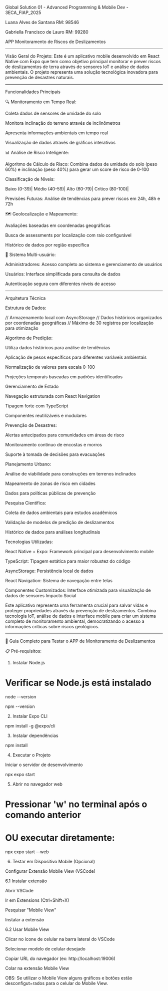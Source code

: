 Global Solution 01 - Advanced Programming & Mobile Dev - 3ECA_FIAP_2025 


Luana Alves de Santana RM: 98546


Gabriella Francisco de Lauro RM: 99280

APP Monitoramento de Riscos de Deslizamentos

________________________________________________________________


Visão Geral do Projeto:
Este é um aplicativo mobile desenvolvido em React Native com Expo que tem como objetivo principal monitorar e prever riscos de deslizamentos de terra através de sensores IoT e análise de dados ambientais. O projeto representa uma solução tecnológica inovadora para prevenção de desastres naturais.

________________________________________________________________


Funcionalidades Principais


🔍 Monitoramento em Tempo Real:

Coleta dados de sensores de umidade do solo

Monitora inclinação do terreno através de inclinômetros

Apresenta informações ambientais em tempo real

Visualização de dados através de gráficos interativos


📊 Análise de Risco Inteligente:

Algoritmo de Cálculo de Risco: Combina dados de umidade do solo (peso 60%) e inclinação (peso 40%) para gerar um score de risco de 0-100

Classificação de Níveis:

Baixo (0-39)|
Médio (40-59)|
Alto (60-79)|
Crítico (80-100)|

Previsões Futuras: Análise de tendências para prever riscos em 24h, 48h e 72h

🗺️ Geolocalização e Mapeamento:

Avaliações baseadas em coordenadas geográficas

Busca de assessments por localização com raio configurável

Histórico de dados por região específica

👥 Sistema Multi-usuário:

Administradores: Acesso completo ao sistema e gerenciamento de usuários

Usuários: Interface simplificada para consulta de dados

Autenticação segura com diferentes níveis de acesso

________________________________________________________________


Arquitetura Técnica


Estrutura de Dados:

// Armazenamento local com AsyncStorage
// Dados históricos organizados por coordenadas geográficas
// Máximo de 30 registros por localização para otimização

Algoritmo de Predição:

Utiliza dados históricos para análise de tendências

Aplicação de pesos específicos para diferentes variáveis ambientais

Normalização de valores para escala 0-100

Projeções temporais baseadas em padrões identificados

Gerenciamento de Estado

Navegação estruturada com React Navigation

Tipagem forte com TypeScript

Componentes reutilizáveis e modulares

Prevenção de Desastres:

Alertas antecipados para comunidades em áreas de risco

Monitoramento contínuo de encostas e morros

Suporte à tomada de decisões para evacuações

Planejamento Urbano:

Análise de viabilidade para construções em terrenos inclinados

Mapeamento de zonas de risco em cidades

Dados para políticas públicas de prevenção

Pesquisa Científica:

Coleta de dados ambientais para estudos acadêmicos

Validação de modelos de predição de deslizamentos

Histórico de dados para análises longitudinais

Tecnologias Utilizadas:

React Native + Expo: Framework principal para desenvolvimento mobile

TypeScript: Tipagem estática para maior robustez do código

AsyncStorage: Persistência local de dados

React Navigation: Sistema de navegação entre telas

Componentes Customizados: Interface otimizada para visualização de dados de sensores
Impacto Social

Este aplicativo representa uma ferramenta crucial para salvar vidas e proteger propriedades através da prevenção de deslizamentos. Combina tecnologia IoT, análise de dados e interface mobile para criar um sistema completo de monitoramento ambiental, democratizando o acesso a informações críticas sobre riscos geológicos.

________________________________________________________________


🧪 Guia Completo para Testar o APP de Monitoramento de Deslizamentos


📋 Pré-requisitos:

1. Instalar Node.js
   
# Verificar se Node.js está instalado

node --version

npm --version

2. Instalar Expo CLI

npm install -g @expo/cli

3. Instalar dependências
   
npm install

4. Executar o Projeto
   
Iniciar o servidor de desenvolvimento

npx expo start


5. Abrir no navegador web
 
# Pressionar 'w' no terminal após o comando anterior

# OU executar diretamente:

npx expo start --web

6. Testar em Dispositivo Mobile (Opcional)

Configurar Extensão Mobile View (VSCode)

6.1 Instalar extensão

Abrir VSCode

Ir em Extensions (Ctrl+Shift+X)

Pesquisar "Mobile View"

Instalar a extensão

6.2 Usar Mobile View

Clicar no ícone de celular na barra lateral do VSCode

Selecionar modelo de celular desejado

Copiar URL do navegador (ex: http://localhost:19006)

Colar na extensão Mobile View

OBS: Se utilizar o Mobile View alguns gráficos e botões estão desconfigut=rados para o celular do Mobile View. 





